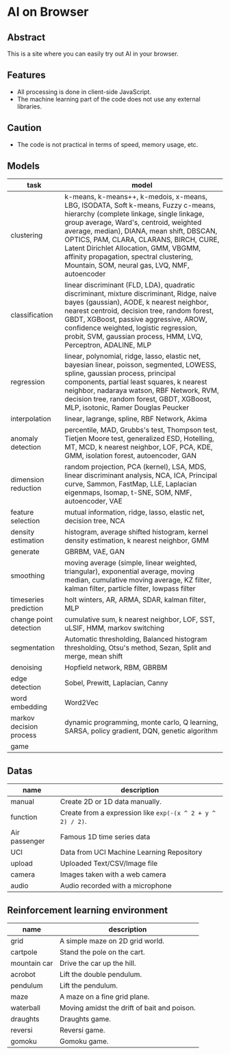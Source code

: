 # AI on Browser

## Abstract

This is a site where you can easily try out AI in your browser.

## Features

- All processing is done in client-side JavaScript.
- The machine learning part of the code does not use any external libraries.

## Caution

- The code is not practical in terms of speed, memory usage, etc.

## Models

| task | model |
| ---- | ----- |
| clustering | k-means, k-means++, k-medois, x-means, LBG, ISODATA, Soft k-means, Fuzzy c-means, hierarchy (complete linkage, single linkage, group average, Ward's, centroid, weighted average, median), DIANA, mean shift, DBSCAN, OPTICS, PAM, CLARA, CLARANS, BIRCH, CURE, Latent Dirichlet Allocation, GMM, VBGMM, affinity propagation, spectral clustering, Mountain, SOM, neural gas, LVQ, NMF, autoencoder |
| classification | linear discriminant (FLD, LDA), quadratic discriminant, mixture discriminant, Ridge, naive bayes (gaussian), AODE, k nearest neighbor, nearest centroid, decision tree, random forest, GBDT, XGBoost, passive aggressive, AROW, confidence weighted, logistic regression, probit, SVM, gaussian process, HMM, LVQ, Perceptron, ADALINE, MLP |
| regression | linear, polynomial, ridge, lasso, elastic net, bayesian linear, poisson, segmented, LOWESS, spline, gaussian process, principal components, partial least squares, k nearest neighbor, nadaraya watson, RBF Network, RVM, decision tree, random forest, GBDT, XGBoost, MLP, isotonic, Ramer Douglas Peucker |
| interpolation | linear, lagrange, spline, RBF Network, Akima |
| anomaly detection | percentile, MAD, Grubbs's test, Thompson test, Tietjen Moore test, generalized ESD, Hotelling, MT, MCD, k nearest neighbor, LOF, PCA, KDE, GMM, isolation forest, autoencoder, GAN |
| dimension reduction | random projection, PCA (kernel), LSA, MDS, linear discriminant analysis, NCA, ICA, Principal curve, Sammon, FastMap, LLE, Laplacian eigenmaps, Isomap, t-SNE, SOM, NMF, autoencoder, VAE |
| feature selection | mutual information, ridge, lasso, elastic net, decision tree, NCA |
| density estimation | histogram, average shifted histogram, kernel density estimation, k nearest neighbor, GMM |
| generate | GBRBM, VAE, GAN |
| smoothing | moving average (simple, linear weighted, triangular), exponential average, moving median, cumulative moving average, KZ filter, kalman filter, particle filter, lowpass filter |
| timeseries prediction | holt winters, AR, ARMA, SDAR, kalman filter, MLP |
| change point detection | cumulative sum, k nearest neighbor, LOF, SST, uLSIF, HMM, markov switching |
| segmentation | Automatic thresholding, Balanced histogram thresholding, Otsu's method, Sezan, Split and merge, mean shift |
| denoising | Hopfield network, RBM, GBRBM |
| edge detection | Sobel, Prewitt, Laplacian, Canny |
| word embedding | Word2Vec |
| markov decision process | dynamic programming, monte carlo, Q learning, SARSA, policy gradient, DQN, genetic algorithm |
| game | |

## Datas

| name | description |
| ---- | ----------- |
| manual | Create 2D or 1D data manually. |
| function | Create from a expression like `exp(-(x ^ 2 + y ^ 2) / 2)`. |
| Air passenger | Famous 1D time series data |
| UCI | Data from UCI Machine Learning Repository |
| upload | Uploaded Text/CSV/Image file |
| camera | Images taken with a web camera |
| audio | Audio recorded with a microphone |

## Reinforcement learning environment

| name | description |
| ---- | ----------- |
| grid | A simple maze on 2D grid world. |
| cartpole | Stand the pole on the cart. |
| mountain car | Drive the car up the hill. |
| acrobot | Lift the double pendulum. |
| pendulum | Lift the pendulum. |
| maze | A maze on a fine grid plane. |
| waterball | Moving amidst the drift of bait and poison. |
| draughts | Draughts game. |
| reversi | Reversi game. |
| gomoku | Gomoku game. |
